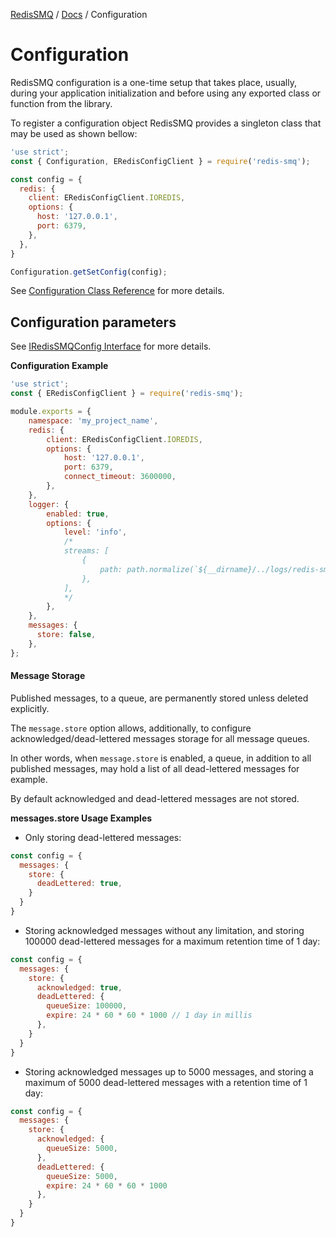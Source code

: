 [RedisSMQ](../README.md) / [Docs](README.md) / Configuration

# Configuration

RedisSMQ configuration is a one-time setup that takes place, usually, during your application initialization and before using any exported class or function from the library.

To register a configuration object RedisSMQ provides a singleton class that may be used as shown bellow:

```javascript
'use strict';
const { Configuration, ERedisConfigClient } = require('redis-smq');

const config = {
  redis: {
    client: ERedisConfigClient.IOREDIS,
    options: {
      host: '127.0.0.1',
      port: 6379,
    },
  },
}

Configuration.getSetConfig(config);
```

See [Configuration Class Reference](api/classes/Configuration.md) for more details.

## Configuration parameters

See [IRedisSMQConfig Interface](api/interfaces/IRedisSMQConfig.md) for more details.

**Configuration Example**

```javascript
'use strict';
const { ERedisConfigClient } = require('redis-smq');

module.exports = {
    namespace: 'my_project_name',
    redis: {
        client: ERedisConfigClient.IOREDIS,
        options: {
            host: '127.0.0.1',
            port: 6379,
            connect_timeout: 3600000,
        },
    },
    logger: {
        enabled: true,
        options: {
            level: 'info',
            /*
            streams: [
                {
                    path: path.normalize(`${__dirname}/../logs/redis-smq.log`)
                },
            ],
            */
        },
    },
    messages: {
      store: false,
    },
};
```

#### Message Storage

Published messages, to a queue, are permanently stored unless deleted explicitly.

The `message.store` option allows, additionally, to configure acknowledged/dead-lettered messages storage for all message queues.

In other words, when `message.store` is enabled, a queue, in addition to all published messages, may hold a list of all dead-lettered messages for example.

By default acknowledged and dead-lettered messages are not stored.

**messages.store Usage Examples**

- Only storing dead-lettered messages:

```javascript
const config = {
  messages: {
    store: {
      deadLettered: true,
    }
  }
}
```

- Storing acknowledged messages without any limitation, and storing 100000 dead-lettered messages for a maximum retention time of 1 day:

```javascript
const config = {
  messages: {
    store: {
      acknowledged: true,
      deadLettered: {
        queueSize: 100000,
        expire: 24 * 60 * 60 * 1000 // 1 day in millis
      },
    }
  }
}
```

- Storing acknowledged messages up to 5000 messages, and storing a maximum of 5000 dead-lettered messages with a retention time of 1 day:

```javascript
const config = {
  messages: {
    store: {
      acknowledged: {
        queueSize: 5000,
      },
      deadLettered: {
        queueSize: 5000,
        expire: 24 * 60 * 60 * 1000
      },
    }
  }
}
```
